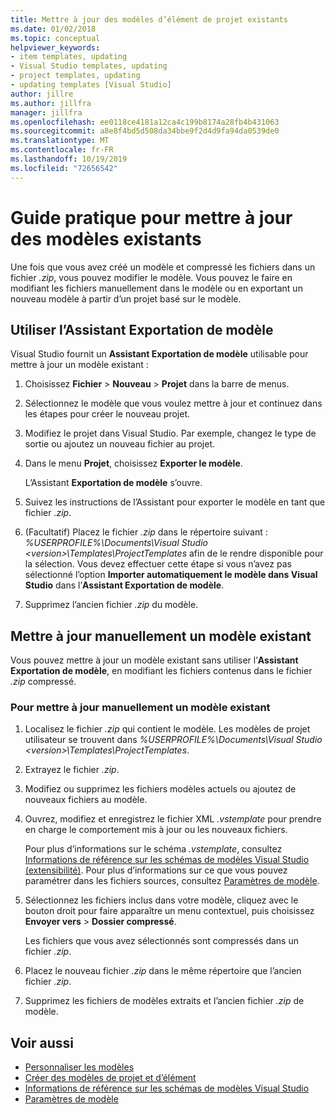```yaml
---
title: Mettre à jour des modèles d’élément de projet existants
ms.date: 01/02/2018
ms.topic: conceptual
helpviewer_keywords:
- item templates, updating
- Visual Studio templates, updating
- project templates, updating
- updating templates [Visual Studio]
author: jillre
ms.author: jillfra
manager: jillfra
ms.openlocfilehash: ee0118ce4181a12ca4c199b8174a28fb4b431063
ms.sourcegitcommit: a8e8f4bd5d508da34bbe9f2d4d9fa94da0539de0
ms.translationtype: MT
ms.contentlocale: fr-FR
ms.lasthandoff: 10/19/2019
ms.locfileid: "72656542"
---
```

# <a name="how-to-update-existing-templates"></a>Guide pratique pour mettre à jour des modèles existants

Une fois que vous avez créé un modèle et compressé les fichiers dans un fichier *.zip*, vous pouvez modifier le modèle. Vous pouvez le faire en modifiant les fichiers manuellement dans le modèle ou en exportant un nouveau modèle à partir d’un projet basé sur le modèle.

## <a name="use-the-export-template-wizard"></a>Utiliser l’Assistant Exportation de modèle

Visual Studio fournit un **Assistant Exportation de modèle** utilisable pour mettre à jour un modèle existant :

1. Choisissez **Fichier** > **Nouveau** > **Projet** dans la barre de menus.

1. Sélectionnez le modèle que vous voulez mettre à jour et continuez dans les étapes pour créer le nouveau projet.

1. Modifiez le projet dans Visual Studio. Par exemple, changez le type de sortie ou ajoutez un nouveau fichier au projet.

1. Dans le menu **Projet**, choisissez **Exporter le modèle**.

    L’Assistant **Exportation de modèle** s’ouvre.

1. Suivez les instructions de l’Assistant pour exporter le modèle en tant que fichier *.zip*.

1. (Facultatif) Placez le fichier *.zip* dans le répertoire suivant : *%USERPROFILE%\Documents\Visual Studio \<version\>\Templates\ProjectTemplates* afin de le rendre disponible pour la sélection. Vous devez effectuer cette étape si vous n’avez pas sélectionné l’option **Importer automatiquement le modèle dans Visual Studio** dans l’**Assistant Exportation de modèle**.

1. Supprimez l’ancien fichier *.zip* du modèle.

## <a name="manually-update-an-existing-template"></a>Mettre à jour manuellement un modèle existant

Vous pouvez mettre à jour un modèle existant sans utiliser l’**Assistant Exportation de modèle**, en modifiant les fichiers contenus dans le fichier *.zip* compressé.

### <a name="to-manually-update-an-existing-template"></a>Pour mettre à jour manuellement un modèle existant

1. Localisez le fichier *.zip* qui contient le modèle. Les modèles de projet utilisateur se trouvent dans *%USERPROFILE%\Documents\Visual Studio \<version\>\Templates\ProjectTemplates*.

1. Extrayez le fichier *.zip*.

1. Modifiez ou supprimez les fichiers modèles actuels ou ajoutez de nouveaux fichiers au modèle.

1. Ouvrez, modifiez et enregistrez le fichier XML *.vstemplate* pour prendre en charge le comportement mis à jour ou les nouveaux fichiers.

    Pour plus d’informations sur le schéma *.vstemplate*, consultez [Informations de référence sur les schémas de modèles Visual Studio (extensibilité)](../extensibility/visual-studio-template-schema-reference.md). Pour plus d’informations sur ce que vous pouvez paramétrer dans les fichiers sources, consultez [Paramètres de modèle](../ide/template-parameters.md).

1. Sélectionnez les fichiers inclus dans votre modèle, cliquez avec le bouton droit pour faire apparaître un menu contextuel, puis choisissez **Envoyer vers** > **Dossier compressé**.

    Les fichiers que vous avez sélectionnés sont compressés dans un fichier *.zip*.

1. Placez le nouveau fichier *.zip* dans le même répertoire que l’ancien fichier *.zip*.

1. Supprimez les fichiers de modèles extraits et l’ancien fichier *.zip* de modèle.

## <a name="see-also"></a>Voir aussi

- [Personnaliser les modèles](../ide/customizing-project-and-item-templates.md)
- [Créer des modèles de projet et d’élément](../ide/creating-project-and-item-templates.md)
- [Informations de référence sur les schémas de modèles Visual Studio](../extensibility/visual-studio-template-schema-reference.md)
- [Paramètres de modèle](../ide/template-parameters.md)